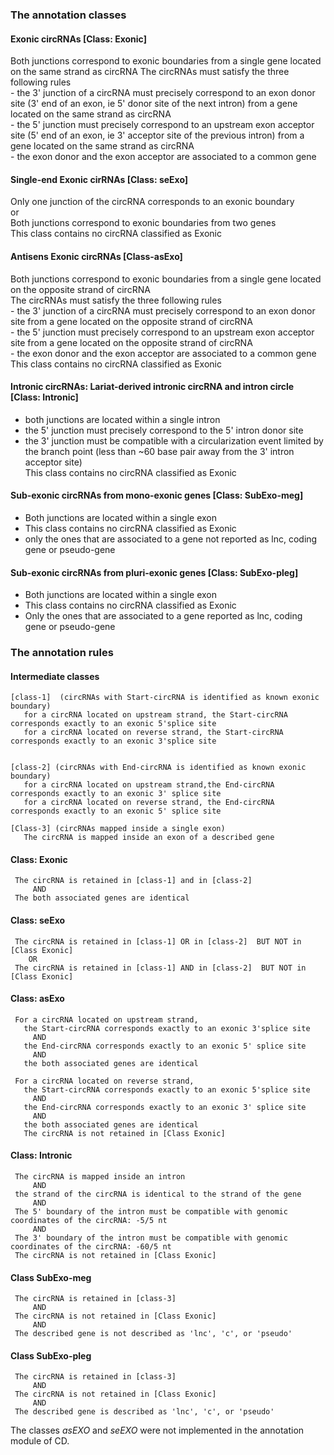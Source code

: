 
### The annotation classes

#### Exonic circRNAs   [Class: Exonic]
   Both junctions correspond to exonic boundaries from a single gene located on the same strand as circRNA
   The circRNAs must satisfy the three following rules  
      - the 3' junction of a circRNA must precisely correspond to an exon donor site (3' end of an exon, ie 5' donor site of the next intron) from a gene located on the same strand as circRNA     
      - the 5' junction must precisely correspond to an upstream exon acceptor site (5' end of an exon, ie 3' acceptor site of the previous intron) from a gene located on the same strand as circRNA      
      - the exon donor and the exon acceptor are associated to a common gene
      
#### Single-end Exonic cirRNAs [Class: seExo]
   Only one junction of the circRNA corresponds to an exonic boundary   
     or   
   Both junctions correspond to exonic boundaries from two genes      
   This class contains no circRNA classified as Exonic
   
#### Antisens Exonic circRNAs   [Class-asExo]
   Both junctions correspond to exonic boundaries from a single gene located on the opposite strand of circRNA  
   The circRNAs must satisfy the three following rules  
      - the 3' junction of a circRNA must precisely correspond to an exon donor site from a gene located on the opposite strand of circRNA     
      - the 5' junction must precisely correspond to an upstream exon acceptor site from a gene located on the opposite strand of circRNA  
      - the exon donor and the exon acceptor are associated to a common gene    
   This class contains no circRNA classified as Exonic
      
#### Intronic circRNAs: Lariat-derived intronic circRNA and intron circle  [Class: Intronic]
  - both junctions are located within a single intron
  - the 5' junction must precisely correspond to the 5' intron donor site
  - the 3' junction must be compatible with a circularization event limited by the branch point (less than ~60 base pair away from the 3' intron acceptor site)     
  This class contains no circRNA classified as Exonic

#### Sub-exonic circRNAs from mono-exonic genes  [Class: SubExo-meg]
   - Both junctions are located within a single exon 
   - This class contains no circRNA classified as Exonic
   - only the ones that are associated to a gene not reported as lnc, coding gene or pseudo-gene
      

#### Sub-exonic circRNAs from pluri-exonic genes   [Class: SubExo-pleg]
   - Both junctions are located within a single exon 
   - This class contains no circRNA classified as Exonic
   - Only the ones that are associated to a gene reported as lnc, coding gene or pseudo-gene
      
      
      
      
      
 
### The annotation rules
 
 ####    Intermediate classes
    [class-1]  (circRNAs with Start-circRNA is identified as known exonic boundary)
       for a circRNA located on upstream strand, the Start-circRNA corresponds exactly to an exonic 5'splice site 
       for a circRNA located on reverse strand, the Start-circRNA corresponds exactly to an exonic 3'splice site


    [class-2] (circRNAs with End-circRNA is identified as known exonic boundary)
       for a circRNA located on upstream strand,the End-circRNA corresponds exactly to an exonic 3' splice site
       for a circRNA located on reverse strand, the End-circRNA corresponds exactly to an exonic 5' splice site
     
    [Class-3] (circRNAs mapped inside a single exon) 
       The circRNA is mapped inside an exon of a described gene      
       


####     Class: Exonic   
     The circRNA is retained in [class-1] and in [class-2]    
         AND   
     The both associated genes are identical
   
####     Class: seExo
     The circRNA is retained in [class-1] OR in [class-2]  BUT NOT in [Class Exonic]
        OR
     The circRNA is retained in [class-1] AND in [class-2]  BUT NOT in [Class Exonic]
     
####     Class: asExo   
     For a circRNA located on upstream strand, 
       the Start-circRNA corresponds exactly to an exonic 3'splice site 
         AND
       the End-circRNA corresponds exactly to an exonic 5' splice site
         AND
       the both associated genes are identical
     
     For a circRNA located on reverse strand, 
       the Start-circRNA corresponds exactly to an exonic 5'splice site
         AND
       the End-circRNA corresponds exactly to an exonic 3' splice site
         AND
       the both associated genes are identical   
       The circRNA is not retained in [Class Exonic]

####    Class: Intronic
     The circRNA is mapped inside an intron    
         AND
     the strand of the circRNA is identical to the strand of the gene
         AND
     The 5' boundary of the intron must be compatible with genomic coordinates of the circRNA: -5/5 nt
         AND
     The 3' boundary of the intron must be compatible with genomic coordinates of the circRNA: -60/5 nt   
     The circRNA is not retained in [Class Exonic]

     
 ####   Class SubExo-meg
     The circRNA is retained in [class-3]
         AND
     The circRNA is not retained in [Class Exonic]
         AND
     The described gene is not described as 'lnc', 'c', or 'pseudo'


 ####   Class SubExo-pleg
     The circRNA is retained in [class-3]
         AND
     The circRNA is not retained in [Class Exonic]
         AND
     The described gene is described as 'lnc', 'c', or 'pseudo'


The classes *asEXO* and *seEXO* were not implemented in the annotation module of CD.





